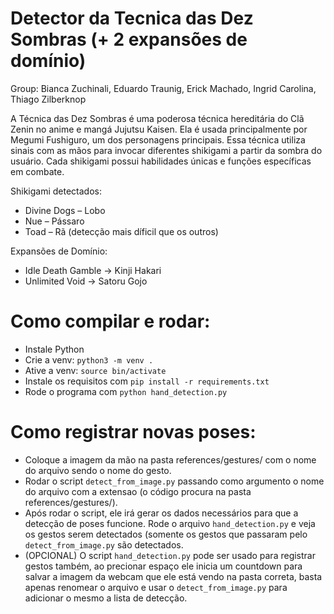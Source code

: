 # Detector da Tecnica das Dez Sombras (+ 2 expansões de domínio)
Group: Bianca Zuchinali, Eduardo Traunig, Erick Machado, Ingrid Carolina, Thiago Zilberknop

A Técnica das Dez Sombras é uma poderosa técnica hereditária do Clã Zenin no anime e mangá Jujutsu Kaisen. Ela é usada principalmente por Megumi Fushiguro, um dos personagens principais. Essa técnica utiliza sinais com as mãos para invocar diferentes shikigami a partir da sombra do usuário. Cada shikigami possui habilidades únicas e funções específicas em combate.

Shikigami detectados:
- Divine Dogs – Lobo
- Nue – Pássaro
- Toad – Rã (detecção mais díficil que os outros)

Expansões de Domínio:
- Idle Death Gamble -> Kinji Hakari
- Unlimited Void -> Satoru Gojo

# Como compilar e rodar:

- Instale Python
- Crie a venv: `python3 -m venv .`
- Ative a venv: `source bin/activate`
- Instale os requisitos com `pip install -r requirements.txt`
- Rode o programa com `python hand_detection.py`

# Como registrar novas poses:
- Coloque a imagem da mão na pasta references/gestures/ com o nome do arquivo sendo o nome do gesto.
- Rodar o script `detect_from_image.py` passando como argumento o nome do arquivo com a extensao (o código procura na pasta references/gestures/).
- Após rodar o script, ele irá gerar os dados necessários para que a detecção de poses funcione. Rode o arquivo `hand_detection.py` e veja os gestos serem detectados (somente os gestos que passaram pelo `detect_from_image.py` são detectados.
- (OPCIONAL) O script `hand_detection.py` pode ser usado para registrar gestos também, ao precionar espaço ele inicia um countdown para salvar a imagem da webcam que ele está vendo na pasta correta, basta apenas renomear o arquivo e usar o `detect_from_image.py` para adicionar o mesmo a lista de detecção.

